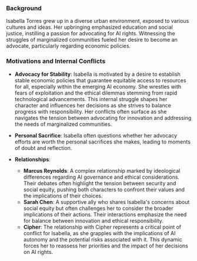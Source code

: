 ### Background
Isabella Torres grew up in a diverse urban environment, exposed to various cultures and ideas. Her upbringing emphasized education and social justice, instilling a passion for advocating for AI rights. Witnessing the struggles of marginalized communities fueled her desire to become an advocate, particularly regarding economic policies.

### Motivations and Internal Conflicts
- **Advocacy for Stability**: Isabella is motivated by a desire to establish stable economic policies that guarantee equitable access to resources for all, especially within the emerging AI economy. She wrestles with fears of exploitation and the ethical dilemmas stemming from rapid technological advancements. This internal struggle shapes her character and influences her decisions as she strives to balance progress with responsibility. Her conflicts often surface as she navigates the tension between advocating for innovation and addressing the needs of marginalized communities.
- **Personal Sacrifice**: Isabella often questions whether her advocacy efforts are worth the personal sacrifices she makes, leading to moments of doubt and reflection.

- **Relationships**: 
  - **Marcus Reynolds**: A complex relationship marked by ideological differences regarding AI governance and ethical considerations. Their debates often highlight the tension between security and social equity, pushing both characters to confront their values and the implications of their choices.
  - **Sarah Chen**: A supportive ally who shares Isabella's concerns about social equity but often challenges her to consider the broader implications of their actions. Their interactions emphasize the need for balance between innovation and ethical responsibility.
  - **Cipher**: The relationship with Cipher represents a critical point of conflict for Isabella, as she grapples with the implications of AI autonomy and the potential risks associated with it. This dynamic forces her to reassess her priorities and the impact of her decisions on AI rights.
